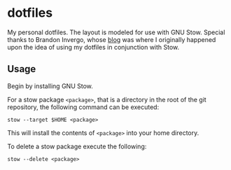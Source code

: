 dotfiles
========
My personal dotfiles. The layout is modeled for use with GNU Stow. Special thanks to Brandon Invergo, whose [blog][1] was where I originally happened upon the idea of using my dotfiles in conjunction with Stow.

Usage
-----

Begin by installing GNU Stow.

For a stow package `<package>`, that is a directory in the root of the git repository, the following
command can be executed:

	stow --target $HOME <package>

This will install the contents of `<package>` into your home directory.

To delete a stow package execute the following:

	stow --delete <package>

[1]: http://brandon.invergo.net/news/2012-05-26-using-gnu-stow-to-manage-your-dotfiles.html
